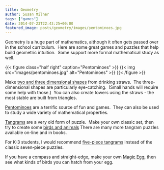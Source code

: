 ```yaml
---
title: Geometry
author: Susan Milner
tags: ["games"]
date: 2014-07-23T22:43:25+00:00
featured_image: posts/geometry/images/pentominoes.jpg
---
```

Geometry is a huge part of mathematics, although it often gets passed over in
the school curriculum.  Here are some great games and puzzles that help build
geometric intuition.  Some support more formal mathematical study as well.

{{< figure class="half right" caption="Pentominoes" >}}
{{< img src="images/pentominoes.jpg" alt="Pentominoes" >}}
{{< /figure >}}

Make [two and three dimensional
shapes](/wp-content/uploads/2014/07/straw-constructions.pdf) from drinking
straws.  The three-dimensional shapes are particularly eye-catching.  (Small
hands will require some help with those.)  You can also create towers using the
straws - the most stable are built from triangles.

[Pentominoes](/posts/pentominoes/) are a terrific source of fun and games.  They can
also be used to study a wide variety of mathematical properties.

[Tangrams](/wp-content/uploads/2014/07/tangram-template1.pdf) are a very old
form of puzzle.  Make your own classic set, then try to create some [birds and
animals](/wp-content/uploads/2014/07/tangrams-animals.pdf) There are many more
tangram puzzles available on-line and in books.

For K-3 students, I would recommend [five-piece tangrams](/posts/five-piece-tangrams/)
instead of the classic seven-piece puzzles.

If you have a compass and straight-edge, make your own [Magic
Egg](/wp-content/uploads/2014/07/magic-egg.pdf), then see what kinds of birds
you can hatch from your egg.

